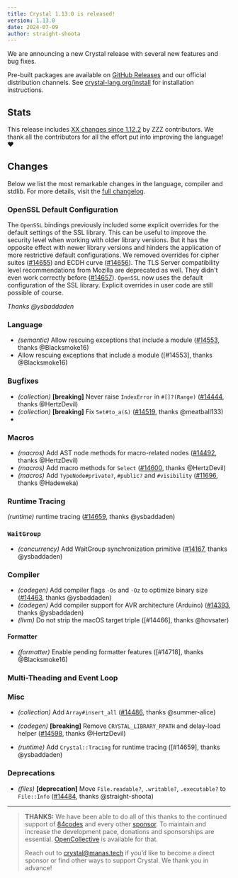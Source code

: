 ```yaml
---
title: Crystal 1.13.0 is released!
version: 1.13.0
date: 2024-07-09
author: straight-shoota
---
```

We are announcing a new Crystal release with several new features and bug fixes.

Pre-built packages are available on [GitHub Releases](https://github.com/crystal-lang/crystal/releases/tag/1.13.0)
and our official distribution channels.
See [crystal-lang.org/install](https://crystal-lang.org/install/) for
installation instructions.

## Stats

This release includes [XX changes since 1.12.2](https://github.com/crystal-lang/crystal/pulls?q=is%3Apr+milestone%3A1.13.0)
by ZZZ contributors. We thank all the contributors for all the effort put into
improving the language! ❤️

## Changes

Below we list the most remarkable changes in the language, compiler and stdlib.
For more details, visit the [full changelog](https://github.com/crystal-lang/crystal/releases/tag/1.13.0).

### OpenSSL Default Configuration

The `OpenSSL` bindings previously included some explicit overrides for the default settings of the SSL library. This can be useful to improve the security level when working with older library versions. But it has the opposite effect with newer library versions and hinders the application of more restrictive default configurations.
We removed overrides for cipher suites ([#14655](https://github.com/crystal-lang/crystal/pull/14655)) and ECDH curve ([#14656](https://github.com/crystal-lang/crystal/pull/14656)). The TLS Server compatibility level recommendations from Mozilla are deprecated as well. They didn't even work correctly before ([#14657](https://github.com/crystal-lang/crystal/pull/14657)).
`OpenSSL` now uses the default configuration of the SSL library. Explicit overrides in user code are still possible of course.

_Thanks @ysbaddaden_


### Language

- _(semantic)_ Allow rescuing exceptions that include a module ([#14553](https://github.com/crystal-lang/crystal/pull/14553), thanks @Blacksmoke16)
- Allow rescuing exceptions that include a module ([#14553], thanks @Blacksmoke16)

### Bugfixes

- _(collection)_ **[breaking]** Never raise `IndexError` in `#[]?(Range)` ([#14444](https://github.com/crystal-lang/crystal/pull/14444), thanks @HertzDevil)
- _(collection)_ **[breaking]** Fix `Set#to_a(&)` ([#14519](https://github.com/crystal-lang/crystal/pull/14519), thanks @meatball133)
- 

### Macros

- _(macros)_ Add AST node methods for macro-related nodes ([#14492](https://github.com/crystal-lang/crystal/pull/14492), thanks @HertzDevil)
- _(macros)_ Add macro methods for `Select` ([#14600](https://github.com/crystal-lang/crystal/pull/14600), thanks @HertzDevil)
- _(macros)_ Add `TypeNode#private?`, `#public?` and `#visibility` ([#11696](https://github.com/crystal-lang/crystal/pull/11696), thanks @Hadeweka)

### Runtime Tracing

_(runtime)_ runtime tracing ([#14659](https://github.com/crystal-lang/crystal/pull/14659), thanks @ysbaddaden)

### `WaitGroup`

* _(concurrency)_ Add WaitGroup synchronization primitive ([#14167](https://github.com/crystal-lang/crystal/pull/14167), thanks @ysbaddaden)

### Compiler

- _(codegen)_ Add compiler flags `-Os` and `-Oz` to optimize binary size ([#14463](https://github.com/crystal-lang/crystal/pull/14463), thanks @ysbaddaden)
- _(codegen)_ Add compiler support for AVR architecture (Arduino) ([#14393](https://github.com/crystal-lang/crystal/pull/14393), thanks @ysbaddaden)
- *(llvm)* Do not strip the macOS target triple ([#14466], thanks @hovsater)

#### Formatter

- *(formatter)* Enable pending formatter features ([#14718], thanks @Blacksmoke16)

### Multi-Theading and Event Loop

### Misc


* _(collection)_ Add `Array#insert_all` ([#14486](https://github.com/crystal-lang/crystal/pull/14486), thanks @summer-alice)

- _(codegen)_ **[breaking]** Remove `CRYSTAL_LIBRARY_RPATH` and delay-load helper ([#14598](https://github.com/crystal-lang/crystal/pull/14598), thanks @HertzDevil)

- *(runtime)* Add `Crystal::Tracing` for runtime tracing ([#14659], thanks @ysbaddaden)

### Deprecations

* _(files)_ **[deprecation]** Move `File.readable?`, `.writable?`, `.executable?` to `File::Info` ([#14484](https://github.com/crystal-lang/crystal/pull/14484), thanks @straight-shoota)

---

> **THANKS:**
> We have been able to do all of this thanks to the continued support of [84codes](https://www.84codes.com/) and every other [sponsor](/sponsors).
> To maintain and increase the development pace, donations and sponsorships are
> essential. [OpenCollective](https://opencollective.com/crystal-lang) is
> available for that.
>
> Reach out to [crystal@manas.tech](mailto:crystal@manas.tech)
> if you’d like to become a direct sponsor or find other ways to support Crystal.
> We thank you in advance!